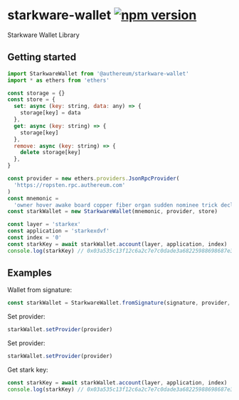 # starkware-wallet [![npm version](https://badge.fury.io/js/starkware-wallet.svg)](https://badge.fury.io/js/starkware-wallet)

Starkware Wallet Library

## Getting started

```js
import StarkwareWallet from '@authereum/starkware-wallet'
import * as ethers from 'ethers'

const storage = {}
const store = {
  set: async (key: string, data: any) => {
    storage[key] = data
  },
  get: async (key: string) => {
    storage[key]
  },
  remove: async (key: string) => {
    delete storage[key]
  },
}

const provider = new ethers.providers.JsonRpcProvider(
  'https://ropsten.rpc.authereum.com'
)
const mnemonic =
  'owner hover awake board copper fiber organ sudden nominee trick decline inflict'
const starkWallet = new StarkwareWallet(mnemonic, provider, store)

const layer = 'starkex'
const application = 'starkexdvf'
const index = '0'
const starkKey = await starkWallet.account(layer, application, index)
console.log(starkKey) // 0x03a535c13f12c6a2c7e7c0dade3a68225988698687e396a321c12f5d393bea4a
```

## Examples

Wallet from signature:

```js
const starkWallet = StarkwareWallet.fromSignature(signature, provider, store)
```

Set provider:

```js
starkWallet.setProvider(provider)
```

Set provider:

```js
starkWallet.setProvider(provider)
```

Get stark key:

```js
const starkKey = await starkWallet.account(layer, application, index)
console.log(starkKey) // 0x03a535c13f12c6a2c7e7c0dade3a68225988698687e396a321c12f5d393bea4a
```
